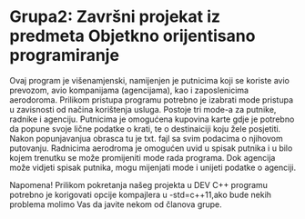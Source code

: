 # Grupa2: Završni projekat iz predmeta Objetkno orijentisano programiranje
Ovaj program je višenamjenski, namijenjen je putnicima koji se koriste avio prevozom, avio kompanijama (agencijama), kao i zaposlenicima aerodoroma. Prilikom pristupa programu potrebno je izabrati mode pristupa u zavisnosti od načina korištenja usluga. Postoje tri mode-a za putnike, radnike i agenciju. Putnicima je omogućena kupovina karte gdje je potrebno da popune svoje lične podatke o krati, te o destinaiciji koju žele posjetiti. Nakon popunjavanjua obrasca tu je txt. fajl sa svim podacima o njihovom putovanju. Radnicima aerodroma je  omogućen uvid u spisak putnika i u bilo kojem trenutku se može promijeniti mode rada programa. Dok agencija  može vidjeti spisak putnika, mogu mijenjati mode i unijeti podatke o agenciji.

Napomena!
Prilikom pokretanja našeg projekta u DEV C++ programu potrebno je korigovati opcije kompajlera u -std=c++11,ako bude nekih problema molimo Vas da javite nekom od članova grupe.
